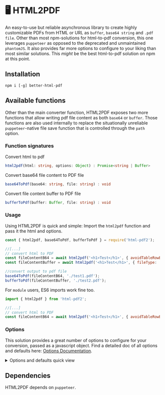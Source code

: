 # 🖥️ HTML2PDF
An easy-to-use but reliable asynchronous library to create highly customizable PDFs from HTML or URL as ``buffer``, ``base64 string`` and ``.pdf file``. Other than most npm-solutions for html-to-pdf conversion, this one leverages ``puppeteer`` as opposed to the deprecated and unmaintained ``phantomJS``. It also provides far more options to configure to your liking than most similar solutions. This *might* be the best html-to-pdf solution on npm at this point.

## Installation
```
npm i [-g] better-html-pdf
```

## Available functions
Other than the main converter function, HTML2PDF exposes two more functions that allow writing pdf file content as both ``base64`` or ``buffer``. Those functions are also used internally to replace the situationally unreliable ``puppeteer``-native file save function that is controlled through the ``path`` option.

### Function signatures
Convert html to pdf
```typescript
html2pdf(html: string, options: Object) : Promise<string | Buffer>
```
Convert base64 file content to PDF file
```typescript
base64ToPdf(base64: string, file: string) : void
```
Convert file content buffer to PDF file
```typescript
bufferToPdf(buffer: Buffer, file: string) : void
```

### Usage
Using HTML2PDF is quick and simple: Import the ``html2pdf`` function and pass it the html and options.
```javascript
const { html2pdf, base64ToPdf, bufferToPdf } = require('html-pdf2');

//[...]
// convert html to PDF
const fileContentB64 = await html2pdf('<h1>Test</h1>', { avoidTableRowBreak: true, marginTop: 10, repeatTableHeader: false });
const fileContentBuffer = await html2pdf('<h1>Test</h1>', { fileType: 'buffer', url: 'https://google.com/', viewPort: '1000x700' });

//convert output to pdf file
base64ToPdf(fileContentB64, './test1.pdf');
bufferToPdf(fileContentBuffer, './test2.pdf');
```

For ``module`` users, ES6 imports work fine too.
```javascript
import { html2pdf } from 'html-pdf2';

//[...]
// convert html to PDF
const fileContentB64 = await html2pdf('<h1>Test</h1>', { avoidTableRowBreak: true, marginTop: 10, repeatTableHeader: false });
```
### Options
This solution provides a great number of options to configure for your conversion, passed as a javascript object. Find a detailed doc of all options and defaults here: [Options Documentation](https://github.com/0tii/html-to-pdf/blob/master/options.md).
<details>
<summary>Options and defaults quick view</summary>
```javascript
{
    fileType: 'base64', // 'base64' | 'buffer'
    url: '', //if specified ignores html
    viewPort: '1920x1080', //string (width)x(height)
    timeout: 5000, //timeout for page loading in ms
    landscape: false,
    format: '', //letter | legal | tabloid | ledger | a0 | a1 | a2 | a3 | a4 | a5 | a6
    repeatTableHeader: true, //repeat html table headers on each page - note: headers only repeat when in <thead>
    repeatTableFooter: true, //repeat html table footers on each page - note: footers only repeat when in <tfoot>
    displayHeaderFooter: true,
    headerTemplate: '',
    footerTemplate: '',
    width: '1920', //document size in pixels or with units (in, mm, cm)
    height: '1080', //document size in pixels or with units (in, mm, cm)
    marginTop: 0, //num in pixels or with units (in, mm, cm)
    marginBottom: 0, //num in pixels or with units (in, mm, cm)
    marginLeft: 0, //num in pixels or with units (in, mm, cm)
    marginRight: 0, //num in pixels or with units (in, mm, cm)
    breakImages: false, //break images between pages
    avoidTableRowBreak: true, //tries avoiding breaking table rows between pages
    avoidDivBreak: false, //tries to avoid breaking divs between pages - can cause unwanted behavior
    omitBackground: false, //hide html background, allows for transparency
    pageRanges: '', //'1-12' | '3-5'
    path: '', //file save path, if empty no file is created
    disableJavascript: false, //disable javascript on the target site/html
    preferCSSPageSize: false, //css-declared page size takes precedent over format, width and height
    printBackground: true, //apply background styling
    trueColors: true, //use unaltered colors
    scale: 1, //render scale, must be between 0.1 and 2
    screenMedia: false //use 'screen' instead of 'print' CSS media
}
```
</details>

## Dependencies
HTML2PDF depends on `puppeteer`.
